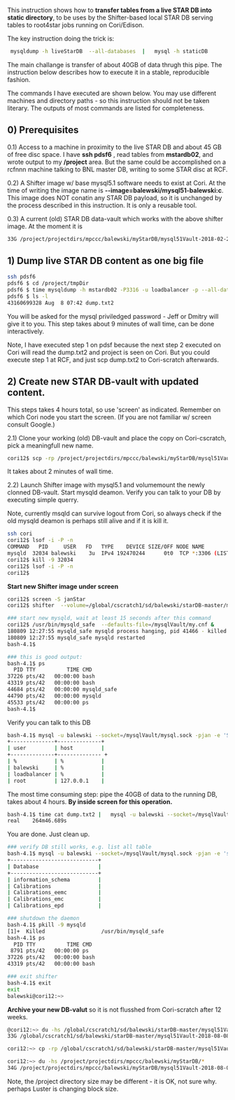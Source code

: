 This instruction shows how to **transfer tables from a live STAR DB into static directory**, to be uses by the  Shifter-based local STAR DB serving  tables  to root4star jobs running on Cori/Edison.

The key instruction doing the trick is:
```bash
 mysqldump -h liveStarDB  --all-databases  |   mysql -h staticDB
```

The main challange is transfer of about 40GB of data thrugh this pipe. The instruction below describes how to execute it in a stable, reproducible fashion.

The commands  I have executed  are shown below. You may use different machines and directory paths - so this instruction should not be taken literary. The outputs of most commands are listed for completeness.



## 0) Prerequisites

0.1) Access to a machine in proximity to the live STAR DB and about 45 GB of free disc space.
I have **ssh pdsf6** , read tables from  **mstardb02**, and wrote output to my **/project** area.
But the same could be accomplished on a rcfnnn machine talking to BNL master DB, writing to some STAR disc at RCF.

0.2) A Shifter image w/ base mysql5.1 software needs to exist at Cori. At the time of writing the image name is **--image=balewski/mysql51-balewski:c**.  This image does NOT conatin any STAR DB payload, so it is unchanged by the process described in this instruction. It is only a reusable tool.

0.3) A current (old) STAR DB data-vault which works with the above shifter image. At the moment it is
``` bash
33G	/project/projectdirs/mpccc/balewski/myStarDB/mysql51Vault-2018-02-22d3d
```


## 1) Dump live STAR DB content as one big file
```bash
ssh pdsf6
pdsf6 $ cd /project/tmpDir
pdsf6 $ time mysqldump -h mstardb02 -P3316 -u loadbalancer -p --all-databases >dump.txt2
pdsf6 $ ls -l
43160699328 Aug  8 07:42 dump.txt2

```

You will be asked for the mysql priviledged password - Jeff or Dmitry will give it to you.
This step takes about 9 minutes of wall time, can be done interactively.

Note, I have executed step 1 on pdsf because the next step 2 executed on Cori will read the dump.txt2 and project is seen on Cori. But you could execute step 1 at RCF, and just scp dump.txt2 to Cori-scratch afterwards.

## 2) Create new STAR DB-vault with updated content.
This steps takes 4 hours total, so use 'screen' as indicated. Remember on which Cori node you start the screen. (If you are not familiar w/ screen consult Google.)

2.1) Clone your working (old) DB-vault and place the copy on Cori-cscratch, pick a meaningfull new name.
```bash
cori12$ scp -rp /project/projectdirs/mpccc/balewski/myStarDB/mysql51Vault-2018-02-22d3d /global/cscratch1/sd/balewski/starDB-master/mysql51Vault-2018-08-08
```
It takes about 2 minutes of wall time.

2.2) Launch Shifter image with mysql5.1 and volumemount the newly clonned DB-vault. Start mysqld deamon. Verify you can talk to your DB by executing simple querry.

Note, currently msqld can survive logout from Cori, so always check if the old mysqld deamon is perhaps still alive and if it is kill it.

```bash
ssh cori
cori12$ lsof -i -P -n
COMMAND   PID     USER   FD   TYPE    DEVICE SIZE/OFF NODE NAME
mysqld  32034 balewski    3u  IPv4 192470244      0t0  TCP *:3306 (LISTEN)
cori12$ kill -9 32034
cori12$ lsof -i -P -n
cori12$
```

**Start new Shifter image under screen**
```bash
cori12$ screen -S janStar
cori12$ shifter  --volume=/global/cscratch1/sd/balewski/starDB-master/mysql51Vault-2018-08-08:/mysqlVault  --image=balewski/mysql51-balewski:c bash

### start new mysqld, wait at least 15 seconds after this command
cori12$ /usr/bin/mysqld_safe  --defaults-file=/mysqlVault/my.cnf &
180809 12:27:55 mysqld_safe mysqld process hanging, pid 41466 - killed
180809 12:27:55 mysqld_safe mysqld restarted
bash-4.1$

### this is good output:
bash-4.1$ ps
  PID TTY          TIME CMD
37226 pts/42   00:00:00 bash
43319 pts/42   00:00:00 bash
44684 pts/42   00:00:00 mysqld_safe
44790 pts/42   00:00:00 mysqld
45533 pts/42   00:00:00 ps
bash-4.1$
```

Verify you can talk to this DB
```bash
bash-4.1$ mysql -u balewski --socket=/mysqlVault/mysql.sock -pjan -e 'SELECT user, host FROM mysql.user;'
+--------------+--------------+
| user         | host         |
+--------------+-------------- +
| %            | %            |
| balewski     | %            |
| loadbalancer | %            |
| root         | 127.0.0.1    |
```

The most time consuming step: pipe the 40GB of data to the running DB, takes about 4 hours.
**By inside screen for this operation.**
```bash
bash-4.1$ time cat dump.txt2 |   mysql -u balewski --socket=/mysqlVault/mysql.sock -pjan
real    264m46.689s
```

You are done. Just clean up.
```bash
### verify DB still works, e.g. list all table
bash-4.1$ mysql -u balewski --socket=/mysqlVault/mysql.sock -pjan -e 'show databases'
+----------------------------+
| Database                   |
+----------------------------+
| information_schema         |
| Calibrations               |
| Calibrations_eemc          |
| Calibrations_emc           |
| Calibrations_epd           |

### shutdown the daemon
bash-4.1$ pkill -9 mysqld
[1]+  Killed                  /usr/bin/mysqld_safe
bash-4.1$ ps
  PID TTY          TIME CMD
 8791 pts/42   00:00:00 ps
37226 pts/42   00:00:00 bash
43319 pts/42   00:00:00 bash

### exit shifter
bash-4.1$ exit
exit
balewski@cori12:~>
```

**Archive your new DB-valut** so it is not flusshed from Cori-scratch after 12 weeks.
``` bash
@cori12:~> du -hs /global/cscratch1/sd/balewski/starDB-master/mysql51Vault-2018-08-08
33G	/global/cscratch1/sd/balewski/starDB-master/mysql51Vault-2018-08-08

cori12:~> cp -rp /global/cscratch1/sd/balewski/starDB-master/mysql51Vault-2018-08-08 /project/projectdirs/mpccc/balewski/myStarDB/

cori12:~> du -hs /project/projectdirs/mpccc/balewski/myStarDB/*
34G	/project/projectdirs/mpccc/balewski/myStarDB/mysql51Vault-2018-08-08
```

Note, the /project directory size may be different - it is OK, not sure why. perhaps Luster is changing block size.













